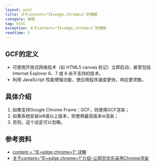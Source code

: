 ```yaml
---
layout: post
title: 关于content="IE=edge,chrome=1″的理解
category: 编程
tag: html
exception: 关于content="IE=edge,chrome=1″的理解
readtime: 5
---
```

## GCF的定义
* 可使用开放式网络技术（如 HTML5 canvas 标记）立即启动，甚至包括 Internet Explorer 6、7 或 8 尚不支持的技术。
* 利用 JavaScript 性能增强功能，使应用程序速度更快，响应更灵敏。

## 具体介绍
1. 如果支持Google Chrome Frame：GCF，则使用GCF渲染；
2. 如果系统安装ie8或以上版本，则使用最高版本ie渲染；
3. 否则，这个设定可以忽略。

## 参考资料
* [content = "IE=edge,chrome=1" 详解](http://www.cnblogs.com/alwaysfly/p/metachome1.html)
* [关于content=”IE=edge,chrome=1″介绍-让网页优先采用Chrome渲染](http://blog.csdn.net/u014398624/article/details/51252268)